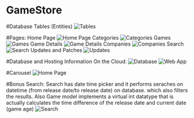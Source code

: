 # GameStore

#Database Tables (Entities)
![Tables](https://i.ibb.co/1rVd5Rd/image.png)

#Pages:
Home Page
![Home Page](https://i.ibb.co/grsvtvP/image.png)
Categories
![Categories](https://i.ibb.co/nQQ7WpC/image.png)
Games
![Games](https://i.ibb.co/qmzchKw/image.png)
Game Details
![Game Details](https://i.ibb.co/SdzSMmq/image.png)
Companies
![Companies](https://i.ibb.co/y45txCR/image.png)
Search
![Search](https://i.ibb.co/XbG52H0/image.png)
Updates and Patches
![Updates](https://i.ibb.co/bdDw08g/image.png)

#Database and Hosting Information On the Cloud:
![Database](https://i.ibb.co/KDGkD8f/image.png)
![Web App](https://i.ibb.co/NZBJRNg/image.png)

#Carousel
![Home Page](https://i.ibb.co/grsvtvP/image.png)

#Bonus
Search: Search has date time picker and it performs seraches on datetime (from release date/to release date) on database. which also filters the results.
Also Game model implements a virtual int datatype that is actually calculates the time difference of the release date and current date (game age)
![Search](https://i.ibb.co/XbG52H0/image.png)

